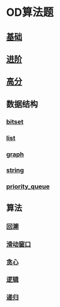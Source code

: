 # OD算法题

## [基础](https://github.com/niu0217/Documents/blob/main/Algorithm/OD/Base/Readme.md)

## [进阶](https://github.com/niu0217/Documents/blob/main/Algorithm/OD/Advanced/Readme.md)

## [高分](https://github.com/niu0217/Documents/blob/main/Algorithm/OD/HighScore/Readme.md)

## 数据结构

### [bitset](https://github.com/niu0217/Documents/blob/main/Algorithm/OD/bitset/Readme.md)

### [list](https://github.com/niu0217/Documents/blob/main/Algorithm/OD/list/Readme.md)

### [graph](https://github.com/niu0217/Documents/blob/main/Algorithm/OD/graph/Readme.md)

### [string](https://github.com/niu0217/Documents/blob/main/Algorithm/OD/string/Readme.md)

### [priority_queue](https://github.com/niu0217/Documents/blob/main/Algorithm/OD/priority_queue/Readme.md)

## 算法

### [回溯](https://github.com/niu0217/Documents/blob/main/Algorithm/OD/backtracking/Readme.md)

### [滑动窗口](https://github.com/niu0217/Documents/blob/main/Algorithm/OD/slidingwindow/Readme.md)

### [贪心](https://github.com/niu0217/Documents/blob/main/Algorithm/OD/greedy/Readme.md)

### [逻辑](https://github.com/niu0217/Documents/blob/main/Algorithm/OD/logic/Readme.md)

### [递归](https://github.com/niu0217/Documents/blob/main/Algorithm/OD/recursion/Readme.md)
